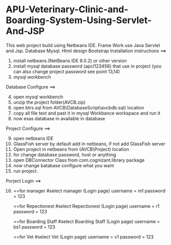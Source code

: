 # APU-Veterinary-Clinic-and-Boarding-System-Using-Servlet-And-JSP
This web project build using Netbeans IDE. Frame Work use Java Servlet and Jsp. Database Mysql. Html design Bootstrap
Installation instructions ==>

1.	install netbeans.(NetBeans IDE 8.0.2) or other version
2.	install mysql database password (apcl123456) that use in project (you can also change project password see point 13,14)
3.	mysql workbench

Database Configure  ==>

4.	open mysql workbench 
5.	unzip the project folder(AVCB.zip)
6.	open btrs.sql from AVCB\DatabaseScript\avcbdb.sql) location
7.	copy all file text and past it in mysql Workbance workspace and run it      
8.	now esas database in available in database

Project Configure  ==>

9.	open netbeans IDE
10.	GlassFish server by default add in netbeans, if not add GlassFish server
11.	Open project in netbeans from (AVCB\Project) location
12.	for change database password, host or anything
13.	open DBConnector Class from com.cognizant.library package
14.	now change batabase configure what you want
15.	run project.

Porject Login  ==>

16.	
	==for manager 
	#select manager (Login page)
	username = m1
	password = 123

	==for Repectionest
	#select Repectionest (Login page)
	username = r1
	password = 123
	
	==for Boarding Staff
	#select Boarding Staff (Login page)
	username = bs1
	password = 123
	
	
	==for Vet
	#select Vet (Login page)
	username = v1
	password = 123
